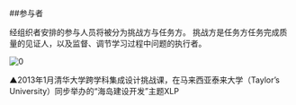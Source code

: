 ##参与者

经组织者安排的参与人员将被分为挑战方与任务方。
挑战方是任务方任务完成质量的见证人，以及监督、调节学习过程中问题的执行者。

![0](../../assets/role_definition/participant/00.jpg)

▲2013年1月清华大学跨学科集成设计挑战课，在马来西亚泰来大学（Taylor’s University）同步举办的“海岛建设开发”主题XLP
